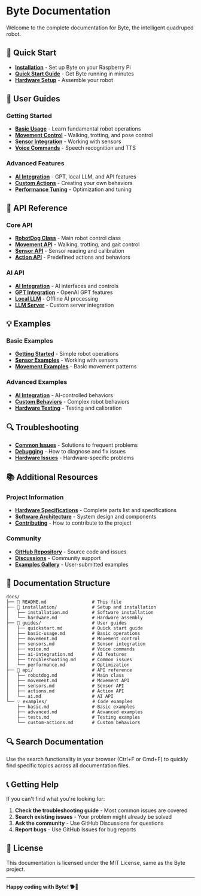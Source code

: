 # Byte Documentation

Welcome to the complete documentation for Byte, the intelligent quadruped robot.

## 🚀 Quick Start

- **[Installation](installation/installation.md)** - Set up Byte on your Raspberry Pi
- **[Quick Start Guide](guides/quickstart.md)** - Get Byte running in minutes
- **[Hardware Setup](installation/hardware.md)** - Assemble your robot

## 📖 User Guides

### Getting Started
- **[Basic Usage](guides/basic-usage.md)** - Learn fundamental robot operations
- **[Movement Control](guides/movement.md)** - Walking, trotting, and pose control
- **[Sensor Integration](guides/sensors.md)** - Working with sensors
- **[Voice Commands](guides/voice.md)** - Speech recognition and TTS

### Advanced Features
- **[AI Integration](guides/ai-integration.md)** - GPT, local LLM, and API features
- **[Custom Actions](examples/custom-actions.md)** - Creating your own behaviors
- **[Performance Tuning](guides/performance.md)** - Optimization and tuning

## 🔧 API Reference

### Core API
- **[RobotDog Class](api/robotdog.md)** - Main robot control class
- **[Movement API](api/movement.md)** - Walking, trotting, and gait control
- **[Sensor API](api/sensors.md)** - Sensor reading and calibration
- **[Action API](api/actions.md)** - Predefined actions and behaviors

### AI API
- **[AI Integration](api/ai.md)** - AI interfaces and controls
- **[GPT Integration](api/gpt.md)** - OpenAI GPT features
- **[Local LLM](api/local-llm.md)** - Offline AI processing
- **[LLM Server](api/llm-server.md)** - Custom server integration

## 💡 Examples

### Basic Examples
- **[Getting Started](examples/basic.md)** - Simple robot operations
- **[Sensor Examples](examples/sensors.md)** - Working with sensors
- **[Movement Examples](examples/movement.md)** - Basic movement patterns

### Advanced Examples
- **[AI Integration](examples/ai.md)** - AI-controlled behaviors
- **[Custom Behaviors](examples/custom-behaviors.md)** - Complex robot behaviors
- **[Hardware Testing](examples/tests.md)** - Testing and calibration

## 🔍 Troubleshooting

- **[Common Issues](guides/troubleshooting.md)** - Solutions to frequent problems
- **[Debugging](guides/debugging.md)** - How to diagnose and fix issues
- **[Hardware Issues](guides/hardware-troubleshooting.md)** - Hardware-specific problems

## 📚 Additional Resources

### Project Information
- **[Hardware Specifications](installation/hardware.md)** - Complete parts list and specifications
- **[Software Architecture](guides/architecture.md)** - System design and components
- **[Contributing](guides/contributing.md)** - How to contribute to the project

### Community
- **[GitHub Repository](https://github.com/matiasrodlo/byte)** - Source code and issues
- **[Discussions](https://github.com/matiasrodlo/byte/discussions)** - Community support
- **[Examples Gallery](examples/gallery.md)** - User-submitted examples

## 🎯 Documentation Structure

```
docs/
├── 📖 README.md                 # This file
├── 🚀 installation/             # Setup and installation
│   ├── installation.md         # Software installation
│   └── hardware.md             # Hardware assembly
├── 📖 guides/                   # User guides
│   ├── quickstart.md           # Quick start guide
│   ├── basic-usage.md          # Basic operations
│   ├── movement.md             # Movement control
│   ├── sensors.md              # Sensor integration
│   ├── voice.md                # Voice commands
│   ├── ai-integration.md       # AI features
│   ├── troubleshooting.md      # Common issues
│   └── performance.md          # Optimization
├── 🔧 api/                      # API reference
│   ├── robotdog.md             # Main class
│   ├── movement.md             # Movement API
│   ├── sensors.md              # Sensor API
│   ├── actions.md              # Action API
│   └── ai.md                   # AI API
└── 💡 examples/                 # Code examples
    ├── basic.md                # Basic examples
    ├── advanced.md             # Advanced examples
    ├── tests.md                # Testing examples
    └── custom-actions.md       # Custom behaviors
```

## 🔍 Search Documentation

Use the search functionality in your browser (Ctrl+F or Cmd+F) to quickly find specific topics across all documentation files.

## 📞 Getting Help

If you can't find what you're looking for:

1. **Check the troubleshooting guide** - Most common issues are covered
2. **Search existing issues** - Your problem might already be solved
3. **Ask the community** - Use GitHub Discussions for questions
4. **Report bugs** - Use GitHub Issues for bug reports

## 📄 License

This documentation is licensed under the MIT License, same as the Byte project.

---

**Happy coding with Byte! 🐕🤖** 